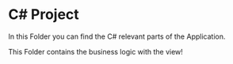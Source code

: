 C# Project
=====

In this Folder you can find the C# relevant parts of the Application.

This Folder contains the business logic with the view!
